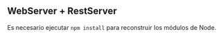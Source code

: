 ## WebServer + RestServer

Es necesario ejecutar ```npm install``` para reconstruir los módulos de Node.